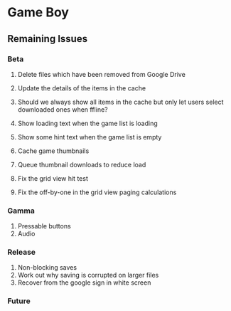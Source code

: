 # Game Boy

## Remaining Issues

### Beta

1. Delete files which have been removed from Google Drive
2. Update the details of the items in the cache
3. Should we always show all items in the cache but only let users select downloaded ones when ffline?
4. Show loading text when the game list is loading
5. Show some hint text when the game list is empty
6. Cache game thumbnails
7. Queue thumbnail downloads to reduce load

8. Fix the grid view hit test
9. Fix the off-by-one in the grid view paging calculations

### Gamma

1. Pressable buttons
2. Audio


### Release

1. Non-blocking saves
2. Work out why saving is corrupted on larger files
3. Recover from the google sign in white screen

### Future

